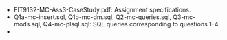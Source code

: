 - FIT9132-MC-Ass3-CaseStudy.pdf: Assignment specifications.
- Q1a-mc-insert.sql, Q1b-mc-dm.sql, Q2-mc-queries.sql, Q3-mc-mods.sql, Q4-mc-plsql.sql: SQL queries corresponding to questions 1-4. 
- 
